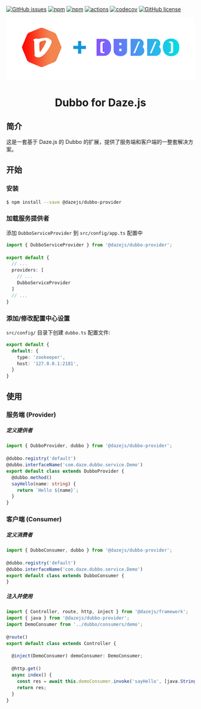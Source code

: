 [![GitHub issues](https://img.shields.io/github/issues/dazejs/dubbo-provider.svg)](https://github.com/dazejs/dubbo-provider/issues)
[![npm](https://img.shields.io/npm/v/@dazejs/dubbo-provider.svg)](https://www.npmjs.com/package/@dazejs/dubbo-provider)
[![npm](https://img.shields.io/npm/dm/@dazejs/dubbo-provider.svg)](https://www.npmjs.com/package/@dazejs/dubbo-provider)
[![actions](https://github.com/dazejs/dubbo-provider/workflows/Dubbo%20CI/badge.svg?branch=master)](https://github.com/dazejs/dubbo-provider/actions)
[![codecov](https://codecov.io/gh/dazejs/dubbo-provider/branch/master/graph/badge.svg)](https://codecov.io/gh/dazejs/dubbo-provider)
[![GitHub license](https://img.shields.io/github/license/dazejs/dubbo-provider.svg)](https://github.com/dazejs/dubbo-provider/blob/master/LICENSE)

<div align="center">
  <a href="https://github.com/dazejs/dubbo-provider">
    <img width="600" heigth="200" src="https://github.com/dazejs/dubbo-provider/blob/master/assets/logo.png">
  </a>  
  <h1>Dubbo for Daze.js</h1>
</div>

## 简介

这是一套基于 Daze.js 的 Dubbo 的扩展，提供了服务端和客户端的一整套解决方案。

## 开始

### 安装

```bash
$ npm install --save @dazejs/dubbo-provider
```

### 加载服务提供者

添加 `DubboServiceProvider` 到 `src/config/app.ts` 配置中

```ts
import { DubboServiceProvider } from '@dazejs/dubbo-provider';

export default {
  // ...
  providers: [
    // ...
    DubboServiceProvider
  ]
  // ...
}
```

### 添加/修改配置中心设置

`src/config/` 目录下创建 `dubbo.ts` 配置文件:

```ts
export default {
  default: {
    type: 'zookeeper',
    host: '127.0.0.1:2181',
  }
}
```

## 使用

### 服务端 (Provider)

##### 定义提供者

```ts
import { DubboProvider, dubbo } from '@dazejs/dubbo-provider';

@dubbo.registry('default')
@dubbo.interfaceName('com.daze.dubbo.service.Demo')
export default class extends DubboProvider {
  @dubbo.method()
  sayHello(name: string) {
    return `Hello ${name}`;
  }
}
```

### 客户端 (Consumer)

##### 定义消费者

```ts
import { DubboConsumer, dubbo } from '@dazejs/dubbo-provider';

@dubbo.registry('default')
@dubbo.interfaceName('com.daze.dubbo.service.Demo')
export default class extends DubboConsumer {
}
```

##### 注入并使用

```ts
import { Controller, route, http, inject } from '@dazejs/framework';
import { java } from '@dazejs/dubbo-provider';
import DemoConsumer from '../dubbo/consumers/demo';

@route()
export default class extends Controller {

  @inject(DemoConsumer) demoConsumer: DemoConsumer;

  @http.get()
  async index() {
    const res = await this.demoConsumer.invoke('sayHello', [java.String('dazejs')]);
    return res;
  }
}
```